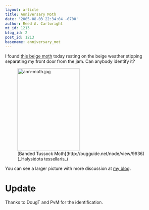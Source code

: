 ```yaml
---
layout: article
title: Anniversary Moth
date: '2005-08-03 22:34:04 -0700'
author: Reed A. Cartwright
mt_id: 1213
blog_id: 2
post_id: 1213
basename: anniversary_mot
---
```

I found [this beige moth](http://www.dererumnatura.us/archives/2005/08/anniversary_mot.html) today resting on the beige weather stipping separating my front door from the jam.  Can anybody identify it?

<figure>
<a href="http://www.dererumnatura.us/archives/2005/08/anniversary_mot.html"><img src="http://www.pandasthumb.org/archives/images/ann-moth.jpg" alt="ann-moth.jpg" width="200" height="267" /></a>
<figcaption markdown="span">
[Banded Tussock Moth](http://bugguide.net/node/view/9936)
(_Halysidota tessellaris_)

</figcaption>
</figure>

You can see a larger picture with more discussion at [my blog](http://www.dererumnatura.us/archives/2005/08/anniversary_mot.html).

# Update

Thanks to DougT and PvM for the identification.
